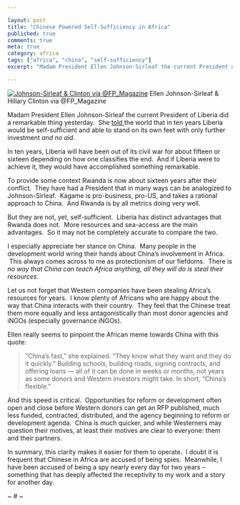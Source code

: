 ```yaml
---

layout: post
title: "Chinese Powered Self-Sufficiency in Africa"
published: true
comments: true
meta: true
category: africa
tags: ["africa", "china", "self-sufficiency"]
excerpt: "Madam President Ellen Johnson-Sirleaf the current President of Liberia did a remarkable thing yesterday.  She [told ][2]the world that in ten years Liberia would be self-sufficient and able to stand on its own feet with only further investment *and no aid*."

---
```


[![Johnson-Sirleaf & Clinton via @FP_Magazine][2]][2]
Ellen Johnson-Sirleaf & Hillary Clinton via @FP_Magazine

Madam President Ellen Johnson-Sirleaf the current President of Liberia did a remarkable thing yesterday.  She [told ][2]the world that in ten years Liberia would be self-sufficient and able to stand on its own feet with only further investment *and no aid*.

 [2]: http://blog.foreignpolicy.com/posts/2010/05/25/liberias_ellen_johnson_sirleaf

In ten years, Liberia will have been out of its civil war for about fifteen or sixteen depending on how one classifies the end.  And if Liberia were to achieve it, they would have accomplished something remarkable.

To provide some context Rwanda is now about sixteen years after their conflict.  They have had a President that in many ways can be analogized to Johnson-Sirleaf.  Kagame is pro-business, pro-US, and takes a rational approach to China.  And Rwanda is by all metrics doing very well.

But they are not, yet, self-sufficient.  Liberia has distinct advantages that Rwanda does not.  More resources and sea-access are the main advantages.  So it may not be completely accurate to compare the two.

I especially appreciate her stance on China.  Many people in the development world wring their hands about China’s involvement in Africa.  This always comes across to me as protectionism of our fiefdoms.  There is *no way that China can teach Africa anything, all they will do is steal their resources*.

Let us not forget that Western companies have been stealing Africa’s resources for years.  I know plenty of Africans who are happy about the way that China interacts with their country.  They feel that the Chinese treat them more equally and less antagonistically than most donor agencies and iNGOs (especially governance iNGOs).

Ellen really seems to pinpoint the African meme towards China with this quote:

> “China’s fast,” she explained. “They know what they want and they do it quickly.” Building schools, building roads, signing contracts, and offering loans — all of it can be done in weeks or months, not years as some donors and Western investors might take. In short, “China’s flexible.”

And this speed is critical.  Opportunities for reform or development often open and close before Western donors can get an RFP published, much less funded, contracted, distributed, and the agency beginning to reform or development agenda.  China is much quicker, and while Westerners may question their motives, at least their motives are clear to everyone: them and their partners.

In summary, this clarity makes it easier for them to operate.  I doubt it is frequent that Chinese in Africa are accused of being spies.  Meanwhile, I have been accused of being a spy nearly every day for two years – something that has deeply affected the receptivity to my work and a story for another day.

~ # ~